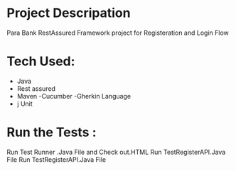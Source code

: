 # Project Descripation 
Para Bank RestAssured  Framework project for Registeration and Login Flow 

# Tech Used:

- Java 
- Rest assured 
- Maven 
-Cucumber
-Gherkin Language
- j Unit

# Run the Tests :
Run Test Runner .Java  File and Check out.HTML 
Run TestRegisterAPI.Java  File 
Run TestRegisterAPI.Java  File 

